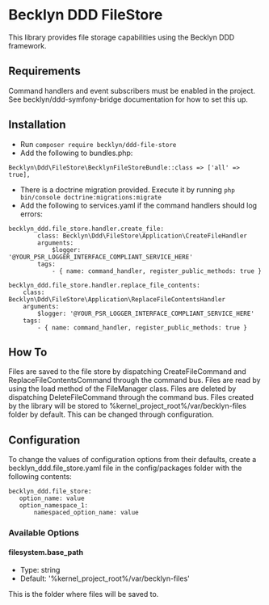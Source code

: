 # Becklyn DDD FileStore

This library provides file storage capabilities using the Becklyn DDD framework.

## Requirements
Command handlers and event subscribers must be enabled in the project. See becklyn/ddd-symfony-bridge documentation for how to set this up.

## Installation
 
- Run `composer require becklyn/ddd-file-store` 
- Add the following to bundles.php:
```
Becklyn\Ddd\FileStore\BecklynFileStoreBundle::class => ['all' => true],
```
- There is a doctrine migration provided. Execute it by running `php bin/console doctrine:migrations:migrate`
- Add the following to services.yaml if the command handlers should log errors:
```
becklyn_ddd.file_store.handler.create_file:
        class: Becklyn\Ddd\FileStore\Application\CreateFileHandler
        arguments:
            $logger: '@YOUR_PSR_LOGGER_INTERFACE_COMPLIANT_SERVICE_HERE'
        tags:
            - { name: command_handler, register_public_methods: true }

becklyn_ddd.file_store.handler.replace_file_contents:
    class: Becklyn\Ddd\FileStore\Application\ReplaceFileContentsHandler
    arguments:
        $logger: '@YOUR_PSR_LOGGER_INTERFACE_COMPLIANT_SERVICE_HERE'
    tags:
        - { name: command_handler, register_public_methods: true }
```

## How To

Files are saved to the file store by dispatching CreateFileCommand and ReplaceFileContentsCommand through the command bus.
Files are read by using the load method of the FileManager class.
Files are deleted by dispatching DeleteFileCommand through the command bus.
Files created by the library will be stored to %kernel_project_root%/var/becklyn-files folder by default. This can be changed through configuration.

## Configuration

To change the values of configuration options from their defaults, create a becklyn_ddd.file_store.yaml file in the config/packages folder with the following contents:
 ```
becklyn_ddd.file_store:
    option_name: value
    option_namespace_1:
        namespaced_option_name: value
 ```

### Available Options
 
#### filesystem.base_path
 
 - Type: string
 - Default: '%kernel_project_root%/var/becklyn-files'
 
 This is the folder where files will be saved to.
